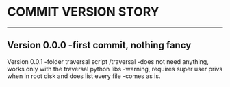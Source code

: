 # COMMIT VERSION STORY

---------------------------------------------------------------------------------
Version 0.0.0
-first commit, nothing fancy
---------------------------------------------------------------------------------
Version 0.0.1
-folder traversal script /traversal
-does not need anything, works only with the traversal python libs
-warning, requires super user privs when in root disk and does list every file
-comes as is.